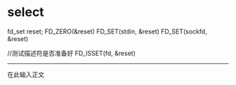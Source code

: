 ﻿# select 

fd_set reset;
FD_ZERO(&reset)
FD_SET(stdin, &reset)
FD_SET(sockfd, &reset)

//测试描述符是否准备好
FD_ISSET(fd, &reset)

---

在此输入正文




